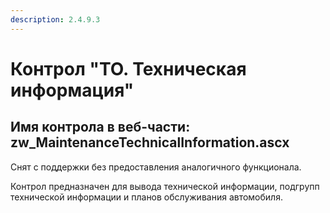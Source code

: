 ```yaml
---
description: 2.4.9.3
---
```


# Контрол "ТО. Техническая информация"

## Имя контрола в веб-части: zw\_MaintenanceTechnicalInformation.ascx

Снят с поддержки без предоставления аналогичного функционала.

Контрол предназначен для вывода технической информации, подгрупп технической информации и планов обслуживания автомобиля.

